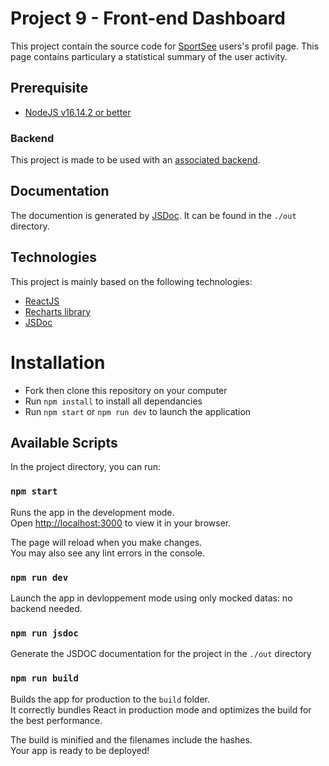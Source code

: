 # Project 9 - Front-end Dashboard

This project contain the source code for [SportSee](https://openclassrooms.com/fr/paths/516/projects/812/assignment) users's profil page. This page contains particulary a statistical summary of the user activity.

## Prerequisite

- [NodeJS v16.14.2 or better](https://nodejs.org/en/)

### Backend

This project is made to be used with an [associated backend](https://github.com/WandoCode/P9-front-end-dashboard).

## Documentation

The documention is generated by [JSDoc](https://jsdoc.app/). It can be found in the `./out` directory.

## Technologies

This project is mainly based on the following technologies:

- [ReactJS](https://reactjs.org/)
- [Recharts library](https://recharts.org/en-US/)
- [JSDoc](https://jsdoc.app/)

# Installation

- Fork then clone this repository on your computer
- Run `npm install` to install all dependancies
- Run `npm start` or `npm run dev` to launch the application

## Available Scripts

In the project directory, you can run:

### `npm start`

Runs the app in the development mode.\
Open [http://localhost:3000](http://localhost:3000) to view it in your browser.

The page will reload when you make changes.\
You may also see any lint errors in the console.

### `npm run dev`

Launch the app in devloppement mode using only mocked datas: no backend needed.

### `npm run jsdoc`

Generate the JSDOC documentation for the project in the `./out` directory

### `npm run build`

Builds the app for production to the `build` folder.\
It correctly bundles React in production mode and optimizes the build for the best performance.

The build is minified and the filenames include the hashes.\
Your app is ready to be deployed!
